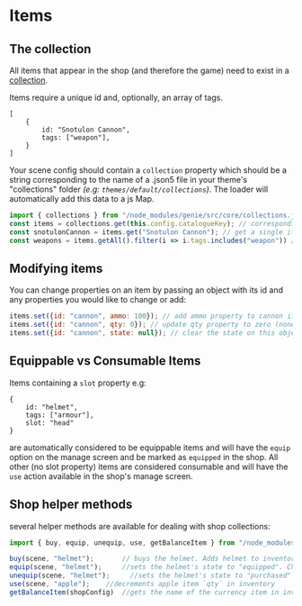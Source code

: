 # Items

## The collection

All items that appear in the shop (and therefore the game) need to exist in a [collection](../collections.md). 

Items require a unique id and, optionally, an array of tags.

```
[
    { 
        id: "Snotulon Cannon",
        tags: ["weapon"],
    }
]
``` 
Your scene config should contain a `collection` property which should be a string corresponding to the name of a .json5 file in your theme's "collections" folder _(e.g: `themes/default/collections`)_. The loader will automatically add this data to a js Map. 

```javascript
import { collections } from "/node_modules/genie/src/core/collections.js";
const items = collections.get(this.config.catalogueKey); // corresponding to a .json5 in items/
const snotulonCannon = items.get("Snotulon Cannon"); // get a single item
const weapons = items.getAll().filter(i => i.tags.includes("weapon")) //filter by tag
```

## Modifying items
You can change properties on an item by passing an object with its id and any properties you would like to change or add:

```javascript
items.set({id: "cannon", ammo: 100}); // add ammo property to cannon item
items.set({id: "cannon", qty: 0}); // update qty property to zero (none available)
items.set({id: "cannon", state: null}); // clear the state on this object (state is usually used to mark "purchased" 
```

## Equippable vs Consumable Items
Items containing a `slot` property e.g:
```json5
{ 
    id: "helmet",
    tags: ["armour"],
    slot: "head"
}
```
are automatically considered to be equippable items and will have the `equip` option on the manage screen and be marked as `equipped` in the shop.
All other (no slot property) items are considered consumable and will have the `use` action available in the shop's manage screen.


## Shop helper methods
several helper methods are available for dealing with shop collections:

```javascript
import { buy, equip, unequip, use, getBalanceItem } from "/node_modules/genie/src/shop/transact.js";

buy(scene, "helmet");       // buys the helmet. Adds helmet to inventory collection. decrements shop collection item `qty`. Decrements inventory currency balance by cost of helmet.
equip(scene, "helmet");     //sets the helmet's state to "equipped". Checks slot config for item to make sure it can be done
unequip(scene, "helmet");     //sets the helmet's state to "purchased" instead of "equipped
use(scene, "apple");    //decrements apple item `qty` in inventory 
getBalanceItem(shopConfig)  //gets the name of the currency item in inventory e.g: "coin"
```

